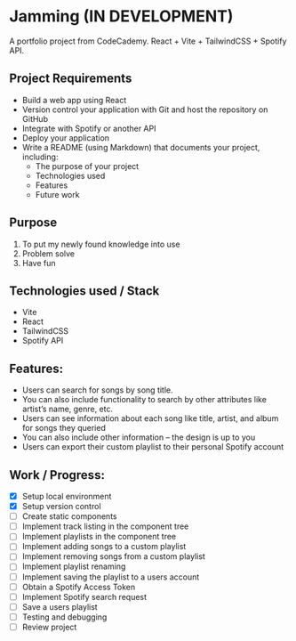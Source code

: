 # Jamming (IN DEVELOPMENT)
A portfolio project from CodeCademy. React + Vite + TailwindCSS + Spotify API.

## Project Requirements

- Build a web app using React
- Version control your application with Git and host the repository on GitHub
- Integrate with Spotify or another API
- Deploy your application
- Write a README (using Markdown) that documents your project, including:
  - The purpose of your project
  - Technologies used
  - Features
  - Future work
  
## Purpose
1. To put my newly found knowledge into use
2. Problem solve
3. Have fun

## Technologies used / Stack
- Vite
- React
- TailwindCSS
- Spotify API

## Features:
- Users can search for songs by song title.
- You can also include functionality to search by other attributes like artist’s name, genre, etc.
- Users can see information about each song like title, artist, and album for songs they queried
- You can also include other information – the design is up to you
- Users can export their custom playlist to their personal Spotify account

## Work / Progress:
- [x] Setup local environment
- [x] Setup version control
- [ ] Create static components
- [ ] Implement track listing in the component tree
- [ ] Implement playlists in the component tree
- [ ] Implement adding songs to a custom playlist
- [ ] Implement removing songs from a custom playlist
- [ ] Implement playlist renaming
- [ ] Implement saving the playlist to a users account
- [ ] Obtain a Spotify Access Token
- [ ] Implement Spotify search request
- [ ] Save a users playlist
- [ ] Testing and debugging
- [ ] Review project
